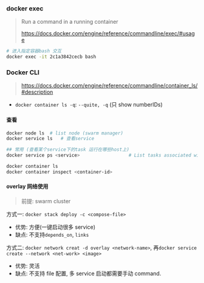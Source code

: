 ### docker exec

> Run a command in a running container
>
> https://docs.docker.com/engine/reference/commandline/exec/#usage

```sh
# 进入指定容器bash 交互
docker exec -it 2c1a3842cecb bash
```

### Docker CLI

> https://docs.docker.com/engine/reference/commandline/container_ls/#description

* `docker container ls -q`: `--quite, -q` (只 show numberIDs)

#### 查看

```sh
docker node ls  # list node (swarm manager)
docker service ls   # 查看service

## 常用 (查看某个service下的task 运行在哪些host上)
docker service ps <service>                  # List tasks associated with an app

docker container ls
docker container inspect <container-id>
```

#### overlay 网络使用

> 前提: swarm cluster

方式一: `docker stack deploy -c <compose-file>`

* 优势: 方便(一键启动很多 service)
* 缺点: 不支持`depends_on`, `links`

方式二: `docker network creat -d overlay <network-name>`, 再`docker service create --network <net-work> <image>`

* 优势: 灵活
* 缺点: 不支持 file 配置, 多 service 启动都需要手动 command.
